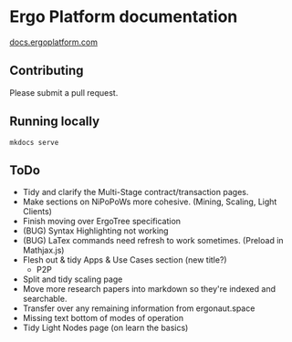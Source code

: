 Ergo Platform documentation
=======================================

[docs.ergoplatform.com](https://docs.ergoplatform.com/)

## Contributing

Please submit a pull request. 

## Running locally

```
mkdocs serve
```


## ToDo

- Tidy and clarify the Multi-Stage contract/transaction pages. 
- Make sections on NiPoPoWs more cohesive. (Mining, Scaling, Light Clients)
- Finish moving over ErgoTree specification
- (BUG) Syntax Highlighting not working
- (BUG) LaTex commands need refresh to work sometimes. (Preload in Mathjax.js)
- Flesh out & tidy Apps & Use Cases section (new title?)
  - P2P
- Split and tidy scaling page
- Move more research papers into markdown so they're indexed and searchable. 
- Transfer over any remaining information from ergonaut.space
- Missing text bottom of modes of operation
- Tidy Light Nodes page (on learn the basics)